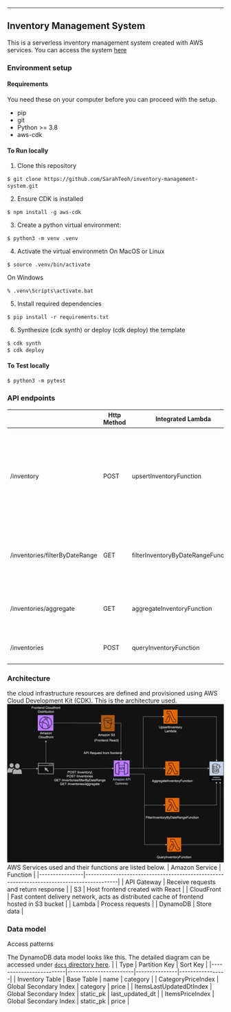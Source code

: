 ****
## Inventory Management System
This is a serverless inventory management system created with AWS services. You can access the system [here](https://d2ngzfpqeh77qd.cloudfront.net/.)

### Environment setup

#### Requirements
You need these on your computer before you can proceed with the setup.
* pip 
* git 
* Python >= 3.8 
* aws-cdk

#### To Run locally
1. Clone this repository
```
$ git clone https://github.com/SarahTeoh/inventory-management-system.git 
```

2. Ensure CDK is installed
```
$ npm install -g aws-cdk
```

3. Create a python virtual environment:

```
$ python3 -m venv .venv
```

4. Activate the virtual environmetn
On MacOS or Linux
```
$ source .venv/bin/activate
```

On Windows

```
% .venv\Scripts\activate.bat
```

5. Install required dependencies
```
$ pip install -r requirements.txt
```

6. Synthesize (cdk synth) or deploy (cdk deploy) the template
```
$ cdk synth
$ cdk deploy
```

#### To Test locally
```
$ python3 -m pytest 
```

### API endpoints
|                                | Http Method | Integrated Lambda                  | Function                                                                                                                                                                          |
|--------------------------------|-------------|------------------------------------|-----------------------------------------------------------------------------------------------------------------------------------------------------------------------------------|
| /inventory                     | POST        | upsertInventoryFunction            | Upsert item. If item with same name and same category doesn't exist, new item is created. If an item with same name and category exists, the item will be updated with new price. |
| /inventories/filterByDateRange | GET         | filterInventoryByDateRangeFunction | Filter items that have `last_updated_dt` within the date range and return total price of the items.                                                                               |
| /inventories/aggregate         | GET         | aggregateInventoryFunction         | Filter items by category and total price. If `all` is passed, it will return all category.                                                                                        |
| /inventories                   | POST        | queryInventoryFunction             | Query items with filters, pagination and sorting options.  

### Architecture
the cloud infrastructure resources are defined and provisioned using AWS Cloud Development Kit (CDK). This is the architecture used.
![Architecture diagram](docs/architecture.drawio.png "Architecture")
AWS Services used and their functions are listed below.
| Amazon Service | Function                                                                                 |
|----------------|------------------------------------------------------------------------------------------|
| API Gateway    | Receive requests and return response                                                     |
| S3             | Host frontend created with React                                                         |
| CloudFront     | Fast content delivery network, acts as distributed cache of frontend hosted in S3 bucket |
| Lambda         | Process requests                                                                         |
| DynamoDB       | Store data                                                                               |

### Data model
Access patterns


The DynamoDB data model looks like this. The detailed diagram can be accessed under [`docs` directory here](docs).
|                         | Type                   | Partition Key | Sort Key        |
|-------------------------|------------------------|---------------|-----------------|
| Inventory Table         | Base Table             | name          | category        |
| CategoryPriceIndex      | Global Secondary Index | category      | price           |
| ItemsLastUpdatedDtIndex | Global Secondary Index | static_pk     | last_updated_dt |
| ItemsPriceIndex         | Global Secondary Index | static_pk     | price           |